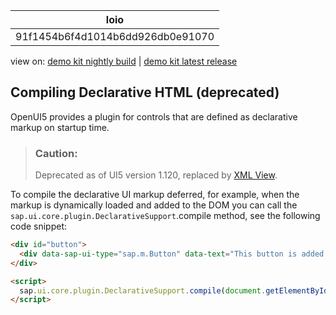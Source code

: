 <!-- loio91f1454b6f4d1014b6dd926db0e91070 -->

| loio |
| -----|
| 91f1454b6f4d1014b6dd926db0e91070 |

<div id="loio">

view on: [demo kit nightly build](https://sdk.openui5.org/nightly/#/topic/91f1454b6f4d1014b6dd926db0e91070) | [demo kit latest release](https://sdk.openui5.org/topic/91f1454b6f4d1014b6dd926db0e91070)</div>

## Compiling Declarative HTML \(deprecated\)

OpenUI5 provides a plugin for controls that are defined as declarative markup on startup time.

> ### Caution:  
> Deprecated as of UI5 version 1.120, replaced by [XML View](XML_View_91f2928.md).

To compile the declarative UI markup deferred, for example, when the markup is dynamically loaded and added to the DOM you can call the `sap.ui.core.plugin.DeclarativeSupport`.compile method, see the following code snippet:

```html
<div id="button">
  <div data-sap-ui-type="sap.m.Button" data-text="This button is added dynamically"></div>
</div>

<script>
  sap.ui.core.plugin.DeclarativeSupport.compile(document.getElementById("button"));
</script>
```

